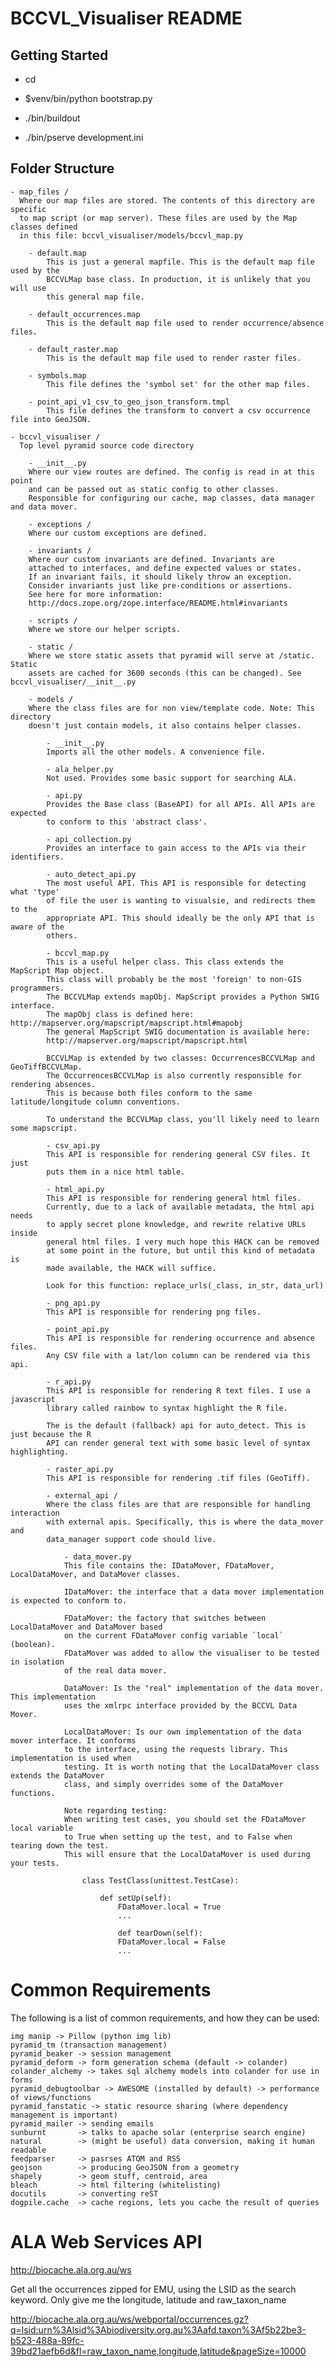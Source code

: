 BCCVL_Visualiser README
========================

Getting Started
---------------

- cd <directory containing this file>

- $venv/bin/python bootstrap.py

- ./bin/buildout

- ./bin/pserve development.ini

Folder Structure
----------------

    - map_files /
      Where our map files are stored. The contents of this directory are specific
      to map script (or map server). These files are used by the Map classes defined
      in this file: bccvl_visualiser/models/bccvl_map.py

        - default.map
            This is just a general mapfile. This is the default map file used by the
            BCCVLMap base class. In production, it is unlikely that you will use
            this general map file.

        - default_occurrences.map
            This is the default map file used to render occurrence/absence files.

        - default_raster.map
            This is the default map file used to render raster files.

        - symbols.map
            This file defines the 'symbol set' for the other map files.

        - point_api_v1_csv_to_geo_json_transform.tmpl
            This file defines the transform to convert a csv occurrence file into GeoJSON.

    - bccvl_visualiser /
      Top level pyramid source code directory

        - __init__.py
        Where our view routes are defined. The config is read in at this point 
        and can be passed out as static config to other classes.
        Responsible for configuring our cache, map classes, data manager and data mover.

        - exceptions /
        Where our custom exceptions are defined.

        - invariants /
        Where our custom invariants are defined. Invariants are
        attached to interfaces, and define expected values or states.
        If an invariant fails, it should likely throw an exception.
        Consider invariants just like pre-conditions or assertions.
        See here for more information:
        http://docs.zope.org/zope.interface/README.html#invariants

        - scripts /
        Where we store our helper scripts.

        - static /
        Where we store static assets that pyramid will serve at /static. Static
        assets are cached for 3600 seconds (this can be changed). See bccvl_visualiser/__init__.py

        - models /
        Where the class files are for non view/template code. Note: This directory
        doesn't just contain models, it also contains helper classes.

            - __init__.py
            Imports all the other models. A convenience file.

            - ala_helper.py
            Not used. Provides some basic support for searching ALA.

            - api.py
            Provides the Base class (BaseAPI) for all APIs. All APIs are expected
            to conform to this 'abstract class'.

            - api_collection.py
            Provides an interface to gain access to the APIs via their identifiers.

            - auto_detect_api.py
            The most useful API. This API is responsible for detecting what 'type'
            of file the user is wanting to visualsie, and redirects them to the
            appropriate API. This should ideally be the only API that is aware of the
            others.

            - bccvl_map.py
            This is a useful helper class. This class extends the MapScript Map object.
            This class will probably be the most 'foreign' to non-GIS programmers.
            The BCCVLMap extends mapObj. MapScript provides a Python SWIG interface.
            The mapObj class is defined here: http://mapserver.org/mapscript/mapscript.html#mapobj
            The general MapScript SWIG documentation is available here:
            http://mapserver.org/mapscript/mapscript.html

            BCCVLMap is extended by two classes: OccurrencesBCCVLMap and GeoTiffBCCVLMap.
            The OccurrencesBCCVLMap is also currently responsible for rendering absences.
            This is because both files conform to the same latitude/longitude column conventions.

            To understand the BCCVLMap class, you'll likely need to learn some mapscript.

            - csv_api.py
            This API is responsible for rendering general CSV files. It just
            puts them in a nice html table.

            - html_api.py
            This API is responsible for rendering general html files.
            Currently, due to a lack of available metadata, the html api needs
            to apply secret plone knowledge, and rewrite relative URLs inside
            general html files. I very much hope this HACK can be removed
            at some point in the future, but until this kind of metadata is
            made available, the HACK will suffice.

            Look for this function: replace_urls(_class, in_str, data_url)

            - png_api.py
            This API is responsible for rendering png files.

            - point_api.py
            This API is responsible for rendering occurrence and absence files.
            Any CSV file with a lat/lon column can be rendered via this api.

            - r_api.py
            This API is responsible for rendering R text files. I use a javascript
            library called rainbow to syntax highlight the R file.

            The is the default (fallback) api for auto_detect. This is just because the R
            API can render general text with some basic level of syntax highlighting.

            - raster_api.py
            This API is responsible for rendering .tif files (GeoTiff).

            - external_api /
            Where the class files are that are responsible for handling interaction
            with external apis. Specifically, this is where the data_mover and
            data_manager support code should live.

                - data_mover.py
                This file contains the: IDataMover, FDataMover, LocalDataMover, and DataMover classes.

                IDataMover: the interface that a data mover implementation is expected to conform to.

                FDataMover: the factory that switches between LocalDataMover and DataMover based
                on the current FDataMover config variable `local` (boolean).
                FDataMover was added to allow the visualiser to be tested in isolation
                of the real data mover.

                DataMover: Is the "real" implementation of the data mover. This implementation
                uses the xmlrpc interface provided by the BCCVL Data Mover.

                LocalDataMover: Is our own implementation of the data mover interface. It conforms
                to the interface, using the requests library. This implementation is used when
                testing. It is worth noting that the LocalDataMover class extends the DataMover
                class, and simply overrides some of the DataMover functions.

                Note regarding testing:
                When writing test cases, you should set the FDataMover local variable
                to True when setting up the test, and to False when tearing down the test.
                This will ensure that the LocalDataMover is used during your tests.

                    class TestClass(unittest.TestCase):

                        def setUp(self):
                            FDataMover.local = True
                            ...

                            def tearDown(self):
                            FDataMover.local = False
                            ...


Common Requirements
=====================

The following is a list of common requirements, and how they can be used:

    img manip -> Pillow (python img lib)
    pyramid_tm (transaction management)
    pyramid_beaker -> session management
    pyramid_deform -> form generation schema (default -> colander)
    colander_alchemy -> takes sql alchemy models into colander for use in forms
    pyramid_debugtoolbar -> AWESOME (installed by default) -> performance of views/functions
    pyramid_fanstatic -> static resource sharing (where dependency management is important)
    pyramid_mailer -> sending emails
    sunburnt       -> talks to apache solar (enterprise search engine)
    natural        -> (might be useful) data conversion, making it human readable
    feedparser     -> pasrses ATOM and RSS
    geojson        -> producing GeoJSON from a geometry
    shapely        -> geom stuff, centroid, area
    bleach         -> html filtering (whitelisting)
    docutils       -> converting reST
    dogpile.cache  -> cache regions, lets you cache the result of queries


ALA Web Services API
===========================

http://biocache.ala.org.au/ws

Get all the occurrences zipped for EMU, using the LSID as the search keyword. Only give me the longitude, latitude and raw_taxon_name

http://biocache.ala.org.au/ws/webportal/occurrences.gz?q=lsid:urn%3Alsid%3Abiodiversity.org.au%3Aafd.taxon%3Af5b22be3-b523-488a-89fc-39bd21aefb6d&fl=raw_taxon_name,longitude,latitude&pageSize=10000
